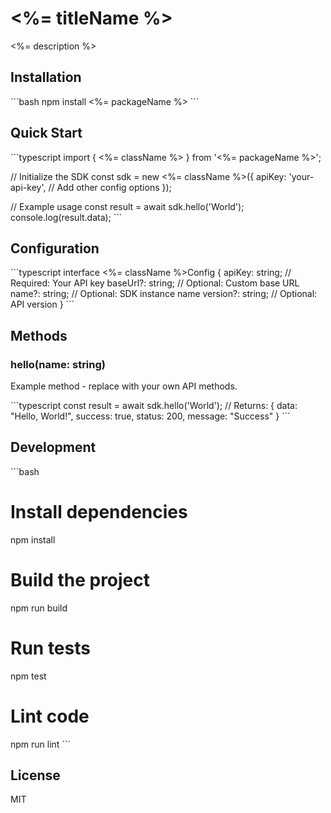 # <%= titleName %>

<!-- Add your project description here -->
<%= description %>

## Installation

\`\`\`bash
npm install <%= packageName %>
\`\`\`

## Quick Start

\`\`\`typescript
import { <%= className %> } from '<%= packageName %>';

// Initialize the SDK
const sdk = new <%= className %>({
  apiKey: 'your-api-key',
  // Add other config options
});

// Example usage
const result = await sdk.hello('World');
console.log(result.data);
\`\`\`

## Configuration

\`\`\`typescript
interface <%= className %>Config {
  apiKey: string;        // Required: Your API key
  baseUrl?: string;      // Optional: Custom base URL
  name?: string;         // Optional: SDK instance name
  version?: string;      // Optional: API version
}
\`\`\`

## Methods

### hello(name: string)

Example method - replace with your own API methods.

\`\`\`typescript
const result = await sdk.hello('World');
// Returns: { data: "Hello, World!", success: true, status: 200, message: "Success" }
\`\`\`

<!-- 
## TODO: Add your API documentation here

### getData(id: string)
\`\`\`typescript
const data = await sdk.getData('123');
\`\`\`

### createItem(item: object)
\`\`\`typescript
const result = await sdk.createItem({ name: 'Example' });
\`\`\`
-->

## Development

\`\`\`bash
# Install dependencies
npm install

# Build the project
npm run build

# Run tests
npm test

# Lint code
npm run lint
\`\`\`

## License

MIT
